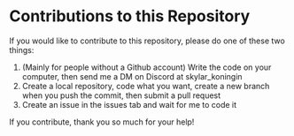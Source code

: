 # Contributions to this Repository

If you would like to contribute to this repository, please do one of these two things:
1. (Mainly for people without a Github account) Write the code on your computer, then send me a DM on Discord at skylar_koningin
2. Create a local repository, code what you want, create a new branch when you push the commit, then submit a pull request
3. Create an issue in the issues tab and wait for me to code it

If you contribute, thank you so much for your help!
